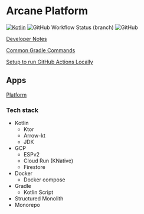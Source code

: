 # Arcane Platform

[![Kotlin](https://img.shields.io/badge/kotlin-1.8.0-blue.svg?logo=kotlin)](http://kotlinlang.org)
![GitHub Workflow Status (branch)](https://img.shields.io/github/workflow/status/arcanetechnology/arcane-platform/Test/main?logo=github)
![GitHub](https://img.shields.io/github/license/arcanetechnology/arcane-platform)

[Developer Notes](./docs/dev.md)

[Common Gradle Commands](./docs/gradle.md)

[Setup to run GitHub Actions Locally](./.github/workflows/README.md)

## Apps

[Platform](apps/arcane-platform-app/README.md)

### Tech stack

 * Kotlin
   * Ktor
   * Arrow-kt
   * JDK
 * GCP
   * ESPv2
   * Cloud Run (KNative)
   * Firestore
 * Docker
   * Docker compose
 * Gradle
   * Kotlin Script
 * Structured Monolith
 * Monorepo
